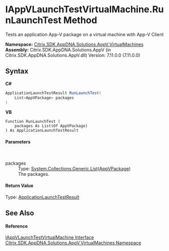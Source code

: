 # IAppVLaunchTestVirtualMachine.RunLaunchTest Method 
 

Tests an application App-V package on a virtual machine with App-V Client

**Namespace:**&nbsp;[Citrix.SDK.AppDNA.Solutions.AppV.VirtualMachines](8e922e14-e318-4969-a8ff-48cbad35adbf.md)<br />**Assembly:**&nbsp;Citrix.SDK.AppDNA.Solutions.AppV (in Citrix.SDK.AppDNA.Solutions.AppV.dll) Version: 7.11.0.0 (7.11.0.0)

## Syntax

**C#**
```csharp
ApplicationLaunchTestResult RunLaunchTest(
	List<AppVPackage> packages
)
```

**VB**
```vbnet
Function RunLaunchTest ( 
	packages As List(Of AppVPackage)
) As ApplicationLaunchTestResult
```


#### Parameters
&nbsp;<dl><dt>packages</dt><dd>Type: <a href="http://msdn2.microsoft.com/en-us/library/6sh2ey19" target="_blank">System.Collections.Generic.List</a>(<a href="ae967444-6d68-861b-18ee-bf83da3a756e">AppVPackage</a>)<br />The packages.</dd></dl>

#### Return Value
Type: <a href="6f6dee33-7508-7193-5c41-44e14ecc603e">ApplicationLaunchTestResult</a><br />

## See Also


#### Reference
<a href="10d734a8-7e92-88b6-90d3-09c270f32e40">IAppVLaunchTestVirtualMachine Interface</a><br /><a href="8e922e14-e318-4969-a8ff-48cbad35adbf">Citrix.SDK.AppDNA.Solutions.AppV.VirtualMachines Namespace</a><br />